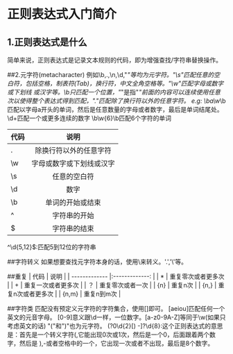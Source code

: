 # 正则表达式入门简介

## 1.正则表达式是什么
简单来说，正则表达式是记录文本规则的代码，即为增强查找/字符串替换操作。

##2.元字符(metacharacter)
例如\b,.,\n,\d,"*"等均为元字符。"\s"匹配任意的空白符，包括空格，制表符(Tab)，换行符，中文全角空格等。"\w"匹配字母或数字或下划线
或汉字等。\b只匹配一个位置，"*"是指"*"前面的内容可以连续使用任意次以使得整个表达式得到匹配，"."匹配除了换行符以外的任意字符。
e.g: \ba\w*\b匹配以字母a开头的单词，然后是任意数量的字母或者数字，最后是单词结尾处。
\d+匹配一个或更多连续的数字
\b\w{6}\b匹配6个字符的单词

| 代码          | 说明                    |
| ------------- |:-------------:          |
| .             | 除换行符以外的任意字符  |
| \w            | 字母或数字或下划线或汉字|
| \s            | 任意的空白符            |
| \d            | 数字                    |
| \b            | 单词的开始或结束        |
| ^             | 字符串的开始            |
| $             | 字符串的结束            |
^\d{5,12}$:匹配5到12位的字符串

##字符转义
如果想要查找元字符本身的话，使用\来转义。'\.','\\'等。

##重复
| 代码          | 说明                    |
| ------------- |:-------------:          |
| *             | 重复零次或者更多次      |
| +             | 重复一次或者更多次      |
| ？            | 重复零次或者一次        |
| {n}           | 重复n次                 |
| {n,}          | 重复n次或者更多次       |
| {n,m}         | 重复n到m次              |

##字符类
匹配没有预定义元字符的字符集合，使用[]即可。
[aeiou]匹配任何一个英文的元音字母。
[0-9]意义跟\d一样，一位数字。[a-z0-9A-Z]等同于\w(如果只考虑英文的话)
"("和")"也为元字符。
\(?0\d{2}[) -]?\d{8}:这个正则表达式的意思是：首先是一个转义字符\(,它能出现0次或1次，然后是一个0，后面跟着两个数字，然后是
),-或者空格中的一个，它出现一次或者不出现，最后是8个数字。

